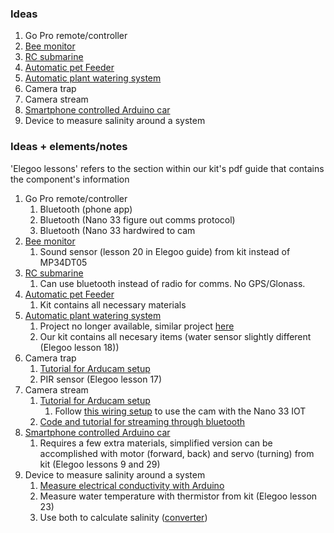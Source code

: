 ### Ideas

1. Go Pro remote/controller
2. [Bee monitor](https://create.arduino.cc/projecthub/delfin-ki/beemonitor-96f5d7?ref=platform&ref_id=424_trending___&offset=6)
3. [RC submarine](https://create.arduino.cc/projecthub/issaom/rc-submarine-9ad0ce?ref=search&ref_id=submarine&offset=0)
4. [Automatic pet Feeder](https://create.arduino.cc/projecthub/circuito-io-team/iot-pet-feeder-10a4f3?ref=platform&ref_id=424_trending___&offset=70)
5. [Automatic plant watering system](https://create.arduino.cc/projecthub/neetithakur/automatic-plant-watering-system-usin[…]no-uno-8764ba?ref=platform&ref_id=424_trending___&offset=127)
6. Camera trap
7. Camera stream
8. [Smartphone controlled Arduino car](https://create.arduino.cc/projecthub/andriy-baranov/smartphone-controlled-arduino-4wd-robot-car-14d239?ref=platform&ref_id=424_trending___&offset=92)
9. Device to measure salinity around a system


### Ideas + elements/notes

'Elegoo lessons' refers to the section within our kit's pdf guide that contains the component's information

1. Go Pro remote/controller
    1. Bluetooth (phone app)
    2. Bluetooth (Nano 33 figure out comms protocol)
    3. Bluetooth (Nano 33 hardwired to cam
3. [Bee monitor](https://create.arduino.cc/projecthub/delfin-ki/beemonitor-96f5d7?ref=platform&ref_id=424_trending___&offset=6)
    1. Sound sensor (lesson 20 in Elegoo guide) from kit instead of MP34DT05
5. [RC submarine](https://create.arduino.cc/projecthub/issaom/rc-submarine-9ad0ce?ref=search&ref_id=submarine&offset=0)
    1. Can use bluetooth instead of radio for comms. No GPS/Glonass.
7. [Automatic pet Feeder](https://create.arduino.cc/projecthub/circuito-io-team/iot-pet-feeder-10a4f3?ref=platform&ref_id=424_trending___&offset=70)
    1. Kit contains all necessary materials
9. [Automatic plant watering system](https://create.arduino.cc/projecthub/neetithakur/automatic-plant-watering-system-usin[…]no-uno-8764ba?ref=platform&ref_id=424_trending___&offset=127)
    1. Project no longer available, similar project [here](https://create.arduino.cc/projecthub/Niko123/plant-watering-system-006912?ref=search&ref_id=plant%20watering&offset=1)
    2. Our kit contains all necesary items (water sensor slightly different (Elegoo lesson 18))
11. Camera trap
    1. [Tutorial for Arducam setup](https://www.youtube.com/watch?v=hybQpjwJ4aA&t=363s)
    2. PIR sensor (Elegoo lesson 17)
13. Camera stream
    1. [Tutorial for Arducam setup](https://www.youtube.com/watch?v=hybQpjwJ4aA&t=363s)
       1. Follow [this wiring setup](https://github.com/tensorflow/tflite-micro/tree/main/tensorflow/lite/micro/examples/person_detection#running-on-arduino) to use the cam with the Nano 33 IOT
    3. [Code and tutorial for streaming through bluetooth](https://github.com/ArduCAM/Arduino/blob/master/ArduCAM/examples/mini/ArduCAM_Mini_Video_Streaming_Bluetooth/ArduCAM_Mini_Video_Streaming_Bluetooth.ino)
15. [Smartphone controlled Arduino car](https://create.arduino.cc/projecthub/andriy-baranov/smartphone-controlled-arduino-4wd-robot-car-14d239?ref=platform&ref_id=424_trending___&offset=92)
    1. Requires a few extra materials, simplified version can be accomplished with motor (forward, back) and servo (turning) from kit (Elegoo lessons 9 and 29)
17. Device to measure salinity around a system
    1. [Measure electrical conductivity with Arduino](https://create.arduino.cc/projecthub/mircemk/arduino-electrical-conductivity-ec-ppm-tds-meter-c48201)
    2. Measure water temperature with thermistor from kit (Elegoo lesson 23)
    3. Use both to calculate salinity ([converter](http://www.fivecreeks.org/monitor/sal.shtml))
